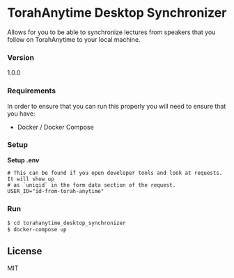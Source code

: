 # TorahAnytime Desktop Synchronizer

Allows for you to be able to synchronize lectures from speakers that you follow on TorahAnytime to your local machine.

### Version
1.0.0

### Requirements

In order to ensure that you can run this properly you will need to ensure that you have:

* Docker / Docker Compose

### Setup

**Setup .env**
```
# This can be found if you open developer tools and look at requests. It will show up
# as `uniqid` in the form data section of the request.
USER_ID="id-from-torah-anytime"
```

### Run

```sh
$ cd torahanytime_desktop_synchronizer
$ docker-compose up
```

License
----

MIT
